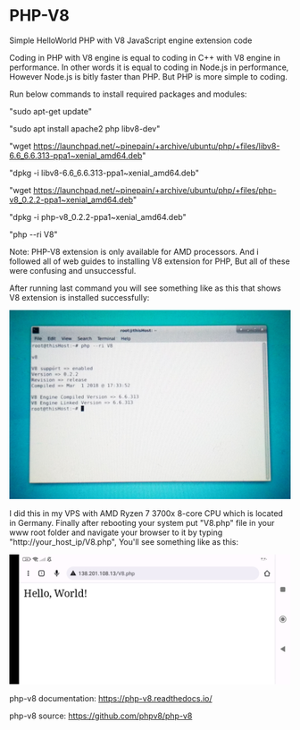 # PHP-V8
Simple HelloWorld PHP with V8 JavaScript engine extension code

Coding in PHP with V8 engine is equal to coding in C++ with V8 engine in performance.
In other words it is equal to coding in Node.js in performance, However Node.js is bitly faster than PHP. But PHP is more simple to coding.

Run below commands to install required packages and modules:

"sudo apt-get update"

"sudo apt install apache2 php libv8-dev"

"wget https://launchpad.net/~pinepain/+archive/ubuntu/php/+files/libv8-6.6_6.6.313-ppa1~xenial_amd64.deb"

"dpkg -i libv8-6.6_6.6.313-ppa1~xenial_amd64.deb"

"wget https://launchpad.net/~pinepain/+archive/ubuntu/php/+files/php-v8_0.2.2-ppa1~xenial_amd64.deb"

"dpkg -i php-v8_0.2.2-ppa1~xenial_amd64.deb"

"php --ri V8"


Note: PHP-V8 extension is only available for AMD processors. And i followed all of web guides to installing V8 extension for PHP, But all of these were confusing and unsuccessful.

After running last command you will see something like as this that shows V8 extension is installed successfully:

![image1](https://github.com/marzban2030/PHP-V8/raw/main/V8.jpg)

I did this in my VPS with AMD Ryzen 7 3700x 8-core CPU which is located in Germany. 
Finally after rebooting your system put "V8.php" file in your www root folder and navigate your browser to it by typing "http://your_host_ip/V8.php", You'll see something like as this:

![image2](https://github.com/marzban2030/PHP-V8/raw/main/V8_browser.jpg)


php-v8 documentation:
https://php-v8.readthedocs.io/

php-v8 source:
https://github.com/phpv8/php-v8
